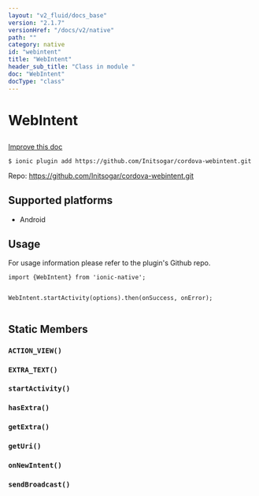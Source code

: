 ```yaml
---
layout: "v2_fluid/docs_base"
version: "2.1.7"
versionHref: "/docs/v2/native"
path: ""
category: native
id: "webintent"
title: "WebIntent"
header_sub_title: "Class in module "
doc: "WebIntent"
docType: "class"
---
```








<h1 class="api-title">
  
  WebIntent
  

  

  

</h1>

<a class="improve-v2-docs" href="http://github.com/driftyco/ionic-native/edit/master/src/plugins/webintent.ts#L3">
  Improve this doc
</a>



<!-- decorators -->


<pre><code>$ ionic plugin add https://github.com/Initsogar/cordova-webintent.git</code></pre>
<p>Repo:
  <a href="https://github.com/Initsogar/cordova-webintent.git">
    https://github.com/Initsogar/cordova-webintent.git
  </a>
</p>

<!-- description -->



<!-- @platforms tag -->
<h2>Supported platforms</h2>

<ul>
  <li>Android</li>
</ul>

<!-- @platforms tag end -->


<!-- @usage tag -->

<h2>Usage</h2>

<p>For usage information please refer to the plugin&#39;s Github repo.</p>
<pre><code class="lang-typescript">import {WebIntent} from &#39;ionic-native&#39;;

WebIntent.startActivity(options).then(onSuccess, onError);
</code></pre>




<!-- @property tags -->


<h2>Static Members</h2>

<div id="ACTION_VIEW"></div>
<h3><code>ACTION_VIEW()</code>
  
</h3>












<div id="EXTRA_TEXT"></div>
<h3><code>EXTRA_TEXT()</code>
  
</h3>












<div id="startActivity"></div>
<h3><code>startActivity()</code>
  
</h3>












<div id="hasExtra"></div>
<h3><code>hasExtra()</code>
  
</h3>












<div id="getExtra"></div>
<h3><code>getExtra()</code>
  
</h3>












<div id="getUri"></div>
<h3><code>getUri()</code>
  
</h3>












<div id="onNewIntent"></div>
<h3><code>onNewIntent()</code>
  
</h3>












<div id="sendBroadcast"></div>
<h3><code>sendBroadcast()</code>
  
</h3>













<!-- methods on the class -->



<!-- other classes -->

<!-- end other classes -->

<!-- interfaces -->

<!-- end interfaces -->

<!-- related link --><!-- end content block -->


<!-- end body block -->

